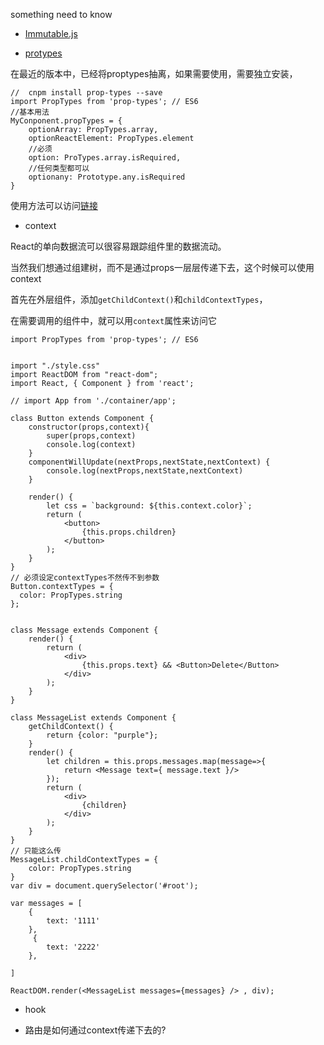 
something  need to know

- [Immutable.js](https://juejin.im/post/5948985ea0bb9f006bed7472)    

- [protypes](https://www.npmjs.com/package/prop-types)

在最近的版本中，已经将proptypes抽离，如果需要使用，需要独立安装，


```
//  cnpm install prop-types --save
import PropTypes from 'prop-types'; // ES6 
//基本用法
MyConponent.propTypes = {
    optionArray: PropTypes.array,
    optionReactElement: PropTypes.element
    //必须
    option: ProTypes.array.isRequired,
    //任何类型都可以
    optionany: Prototype.any.isRequired
}
```

使用方法可以访问[链接](https://www.npmjs.com/package/prop-types)

- context 

React的单向数据流可以很容易跟踪组件里的数据流动。

当然我们想通过组建树，而不是通过props一层层传递下去，这个时候可以使用context

首先在外层组件，添加`getChildContext()`和`childContextTypes`，

在需要调用的组件中，就可以用`context`属性来访问它


```
import PropTypes from 'prop-types'; // ES6 


import "./style.css"
import ReactDOM from "react-dom";
import React, { Component } from 'react';

// import App from './container/app';

class Button extends Component {
    constructor(props,context){
        super(props,context)
        console.log(context)
    }
    componentWillUpdate(nextProps,nextState,nextContext) {
        console.log(nextProps,nextState,nextContext)
    }
    
    render() {
        let css = `background: ${this.context.color}`;
        return (
            <button>
                {this.props.children}
            </button>
        );
    }
}
// 必须设定contextTypes不然传不到参数
Button.contextTypes = {
  color: PropTypes.string
};


class Message extends Component {
    render() {
        return (
            <div>
                {this.props.text} && <Button>Delete</Button>
            </div>
        );
    }
}

class MessageList extends Component {
    getChildContext() {
        return {color: "purple"};
    }
    render() {
        let children = this.props.messages.map(message=>{
            return <Message text={ message.text }/>
        });
        return (
            <div>
                {children}
            </div>
        );
    }
}
// 只能这么传
MessageList.childContextTypes = {
    color: PropTypes.string
}
var div = document.querySelector('#root');

var messages = [
    {
        text: '1111'
    },
     {
        text: '2222'
    },

]

ReactDOM.render(<MessageList messages={messages} /> , div);
```

- hook


- 路由是如何通过context传递下去的?